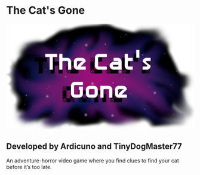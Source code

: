 # The Cat's Gone
![Image](assets/images/thecatsgonetitleteaser.png)
## Developed by Ardicuno and TinyDogMaster77
An adventure-horror video game where you find clues to find your cat before it’s too late.
